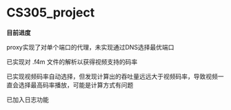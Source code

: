 # CS305_project

**目前进度**

proxy实现了对单个端口的代理，未实现通过DNS选择最优端口

已实现对 .f4m 文件的解析以获得视频支持的码率

已实现视频码率自动选择，但发现计算出的吞吐量远远大于视频码率，导致视频一直会选择最高码率播放，可能是计算方式有问题

已加入日志功能

